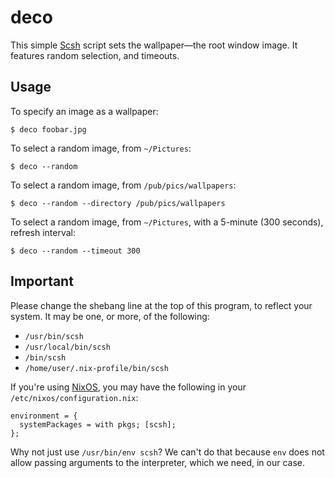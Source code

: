 deco
====

This simple [Scsh](https://scsh.net) script sets the wallpaper—the
root window image. It features random selection, and timeouts.

## Usage

To specify an image as a wallpaper:

```
$ deco foobar.jpg
```

To select a random image, from `~/Pictures`:

```
$ deco --random
```

To select a random image, from `/pub/pics/wallpapers`:

```
$ deco --random --directory /pub/pics/wallpapers
```

To select a random image, from `~/Pictures`, with a 5-minute (300
seconds), refresh interval:

```
$ deco --random --timeout 300
```


## Important

Please change the shebang line at the top of this program, to reflect
your system. It may be one, or more, of the following:

* `/usr/bin/scsh`
* `/usr/local/bin/scsh`
* `/bin/scsh`
* `/home/user/.nix-profile/bin/scsh`

If you're using [NixOS](https://nixos.org), you may have the following
in your `/etc/nixos/configuration.nix`:

```
environment = {
  systemPackages = with pkgs; [scsh];
};
```

Why not just use `/usr/bin/env scsh`? We can't do that because `env`
does not allow passing arguments to the interpreter, which we need, in
our case.
